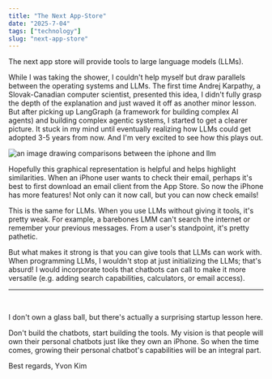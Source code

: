 ```yaml
---
title: "The Next App-Store"
date: "2025-7-04"
tags: ["technology"]
slug: "next-app-store"
---
```


The next app store will provide tools to large language models (LLMs).

While I was taking the shower, I couldn't help myself but draw parallels between the operating systems and LLMs. The first time Andrej Karpathy, a Slovak-Canadian computer scientist, presented this idea, I didn't fully grasp the depth of the explanation and just waved it off as another minor lesson. But after picking up LangGraph (a framework for building complex AI agents) and building complex agentic systems, I started to get a clearer picture. It stuck in my mind until eventually realizing how LLMs could get adopted 3-5 years from now. And I'm very excited to see how this plays out. 

![an image drawing comparisons between the iphone and llm](https://res.cloudinary.com/homebistro/image/upload/v1755067808/zzz.iphone-llm_mvqie6.png)

Hopefully this graphical representation is helpful and helps highlight similarities. When an iPhone user wants to check their email, perhaps it's best to first download an email client from the App Store. So now the iPhone has more features! Not only can it now call, but you can now check emails!

This is the same for LLMs. When you use LLMs without giving it tools, it's pretty weak. For example, a barebones LMM can't search the internet or remember your previous messages. From a user's standpoint, it's pretty pathetic. 

But what makes it strong is that you can give tools that LLMs can work with. When programming LLMs, I wouldn't stop at just initializing the LLMs; that's absurd! I would incorporate tools that chatbots can call to make it more versatile (e.g. adding search capabilities, calculators, or email access). 

---
<br>

I don't own a glass ball, but there's actually a surprising startup lesson here. 

Don't build the chatbots, start building the tools. My vision is that people will own their personal chatbots just like they own an iPhone. So when the time comes, growing their personal chatbot's capabilities will be an integral part.

Best regards,
Yvon Kim